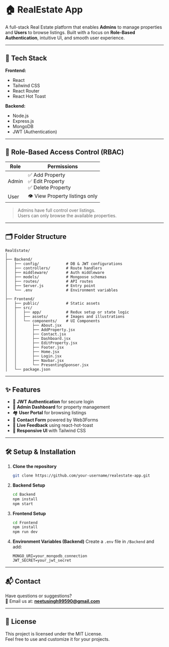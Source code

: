 # 🏠 RealEstate App

A full-stack Real Estate platform that enables **Admins** to manage properties and **Users** to browse listings. Built with a focus on **Role-Based Authentication**, intuitive UI, and smooth user experience.

---

## 🚀 Tech Stack

**Frontend:**  
- React  
- Tailwind CSS  
- React Router  
- React Hot Toast  


**Backend:**  
- Node.js  
- Express.js  
- MongoDB  
- JWT (Authentication)

---

## 👥 Role-Based Access Control (RBAC)

| Role  | Permissions                                                |
|-------|------------------------------------------------------------|
| Admin | ✅ Add Property <br> ✅ Edit Property <br> ✅ Delete Property |
| User  | 👁️ View Property listings only                             |

> Admins have full control over listings.  
> Users can only browse the available properties.

---

## 🗂️ Folder Structure

```
RealEstate/
│
├── Backend/
│   ├── config/            # DB & JWT configurations
│   ├── controllers/       # Route handlers
│   ├── middleware/        # Auth middleware
│   ├── models/            # Mongoose schemas
│   ├── routes/            # API routes
│   ├── Server.js          # Entry point
│   └── .env               # Environment variables
│
├── Frontend/
│   ├── public/            # Static assets
│   ├── src/
│   │   ├── app/           # Redux setup or state logic
│   │   ├── assets/        # Images and illustrations
│   │   └── components/    # UI Components
│   │       ├── About.jsx
│   │       ├── AddProperty.jsx
│   │       ├── Contact.jsx
│   │       ├── Dashboard.jsx
│   │       ├── EditProperty.jsx
│   │       ├── Footer.jsx
│   │       ├── Home.jsx
│   │       ├── Login.jsx
│   │       ├── Navbar.jsx
│   │       └── PresentingSponser.jsx
│   └── package.json
```

---

## ✨ Features

- 🔐 **JWT Authentication** for secure login
- 📌 **Admin Dashboard** for property management
- 🏘️ **User Portal** for browsing listings
- 📨 **Contact Form** powered by Web3Forms
- 🔔 **Live Feedback** using react-hot-toast
- 📱 **Responsive UI** with Tailwind CSS

---

## 🛠️ Setup & Installation

1. **Clone the repository**
   ```bash
   git clone https://github.com/your-username/realestate-app.git
   ```

2. **Backend Setup**
   ```bash
   cd Backend
   npm install
   npm start
   ```

3. **Frontend Setup**
   ```bash
   cd Frontend
   npm install
   npm run dev
   ```

4. **Environment Variables (Backend)**
   Create a `.env` file in `/Backend` and add:
   ```
   MONGO_URI=your_mongodb_connection
   JWT_SECRET=your_jwt_secret
   ```

---

## 📬 Contact

Have questions or suggestions?  
📧 Email us at: **neetusingh99590@gmail.com**

---

## 📌 License

This project is licensed under the MIT License.  
Feel free to use and customize it for your projects.